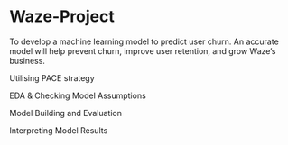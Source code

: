 # Waze-Project
To develop a machine learning model to predict user churn. An accurate model will help prevent churn, improve user retention, and grow Waze’s business.

Utilising PACE strategy

EDA & Checking Model Assumptions

Model Building and Evaluation

Interpreting Model Results
